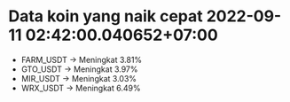 # Data koin yang naik cepat 2022-09-11 02:42:00.040652+07:00

* FARM_USDT -> Meningkat 3.81%
* GTO_USDT -> Meningkat 3.97%
* MIR_USDT -> Meningkat 3.03%
* WRX_USDT -> Meningkat 6.49%
